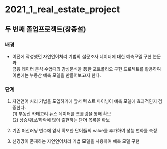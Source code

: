 # 2021_1_real_estate_project

## 두 번째 졸업프로젝트(창종설)


### 배경 


  + 이전에 작성했던 자연언어처리 기법의 설문조사 데이터에 대한 예측모델 구현 논문과 <br>
      금융 데이터 분석 수업때의 감성분석을 통한 포트폴리오 구현 프로젝트를 활용하여<br>
      이번에는 부동산 예측 모델을 만들어보고자 한다.

### 단계

1. 자연언어 처리 기법을 도입하기에 앞서 텍스트 마이닝이 예측 모델에 효과적인지 검증한다.<br>
  (1) 부동산 카테고리 뉴스 데이터를 크롤링을 통해 확보<br>
  (2) 상승/횡보/하락에 많이 출현하는 단어 목록을 확보 <br>
  
  
2. 기존 머신러닝 변수에 앞서 확보한 단어들의 value를 추가하여 성능 변화를 측정


4. 신경망이 존재하는 자연언어처리 기법 모델을 사용하여 예측 모델 구현

